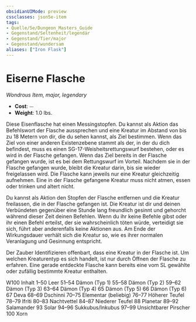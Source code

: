 ```yaml
---
obsidianUIMode: preview
cssclasses: json5e-item
tags:
- Quelle/5e/Dungeon_Masters_Guide
- Gegenstand/Seltenheit/legendär
- Gegenstand/Tier/major
- Gegenstand/wundersam
aliases: ["Iron Flask"]
---
```

# Eiserne Flasche
*Wondrous Item, major, legendary*  

- **Cost**: ⏤
- **Weight**: 1.0 lbs.

Diese Eisenflasche hat einen Messingstopfen. Du kannst als Aktion das Befehlswort der Flasche aussprechen und eine Kreatur im Abstand von bis zu 18 Metern von dir, die du sehen kannst, als Ziel bestimmen. Wenn das Ziel von einer anderen Existenzebene stammt als der, in der du dich befindest, muss es einen SG-17-Weisheitsrettungswurf bestehen, oder es wird in der Flasche gefangen. Wenn das Ziel bereits in der Flasche gefangen wurde, ist es bei dem Rettungswurf im Vorteil. Nachdem sie in der Flasche gefangen wurde, bleibt die Kreatur darin, bis sie wieder freigelassen wird. Die Flasche kann jeweils nur eine Kreatur gleichzeitig aufnehmen. Eine in der Flasche gefangene Kreatur muss nicht atmen, essen oder trinken und altert nicht.

Du kannst als Aktion den Stopfen der Flasche entfernen und die Kreatur freilassen, die in der Flasche gefangen ist. Die Kreatur ist dir und deinen Verbündeten gegenüber eine Stunde lang freundlich gesinnt und gehorcht während dieser Zeit deinen Befehlen. Wenn du ihr keine Befehle gibst oder ihr einen Befehl erteilst, der sie wahrscheinlich töten würde, verteidigt sie sich, führt aber anderenfalls keine Aktionen aus. Am Ende der Wirkungsdauer verhält sich die Kreatur so, wie es ihrer normalen Veranlagung und Gesinnung entspricht.

Der Zauber Identifizieren offenbart, dass eine Kreatur in der Flasche ist. Um welchen Kreaturentyp es sich handelt, ist nur durch Öffnen der Flasche zu erfahren. Eine gerade entdeckte Flasche kann bereits eine vom SL gewählte oder zufällig bestimmte Kreatur enthalten.

W100 Inhalt
1–50 Leer
51–54 Dämon (Typ 1)
55–58 Dämon (Typ 2)
59–62 Dämon (Typ 3)
63–64 Dämon (Typ 4)
65 Dämon (Typ 5)
66 Dämon (Typ 6)
67 Deva
68–69 Dschinni
70–75 Elementar (beliebig)
76–77 Höherer Teufel
78–79 Ifriti
80–83 Nachtvettel
84–87 Niederer Teufel
88 Planetar
89–92 Salamander
93 Solar
94–96 Sukkubus/Inkubus
97–99 Unsichtbarer Pirscher
100 Xorn